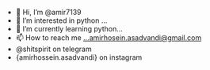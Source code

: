 - 👋 Hi, I’m @amir7139
- 👀 I’m interested in python  ...
- 🌱 I’m currently learning python...
- 📫 How to reach me ...amirhosein.asadvandi@gmail.com
- @shitspirit on telegram
- {amirhossein.asadvandi} on instagram
